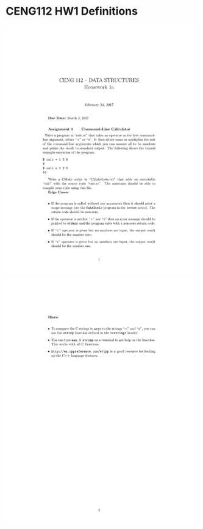 # CENG112 HW1 Definitions

![alt text](https://github.com/feyil/CENG112/blob/master/HW1a/HW1a%20Definitions/hw01a-1.jpg "Page 1")
![alt text](https://github.com/feyil/CENG112/blob/master/HW1a/HW1a%20Definitions/hw01a-2.jpg "Page 2")
